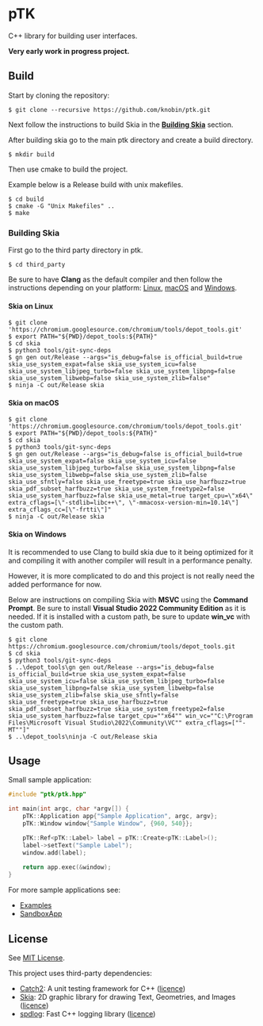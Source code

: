# pTK
C++ library for building user interfaces.

**Very early work in progress project.**

## Build
Start by cloning the repository:

```shell
$ git clone --recursive https://github.com/knobin/ptk.git
```

Next follow the instructions to build Skia in the **[Building Skia](#building-skia)** section.

After building skia go to the main ptk directory and create a build directory.

```shell
$ mkdir build
```

Then use cmake to build the project.

Example below is a Release build with unix makefiles.

```shell
$ cd build
$ cmake -G "Unix Makefiles" ..
$ make
```

### Building Skia

First go to the third party directory in ptk.

```shell
$ cd third_party
```

Be sure to have **Clang** as the default compiler and then follow the instructions depending on your platform: [Linux](#skia-on-linux), [macOS](#skia-on-macos) and [Windows](#skia-on-windows).

#### Skia on Linux

```shell
$ git clone 'https://chromium.googlesource.com/chromium/tools/depot_tools.git'
$ export PATH="${PWD}/depot_tools:${PATH}"
$ cd skia
$ python3 tools/git-sync-deps
$ gn gen out/Release --args="is_debug=false is_official_build=true skia_use_system_expat=false skia_use_system_icu=false skia_use_system_libjpeg_turbo=false skia_use_system_libpng=false skia_use_system_libwebp=false skia_use_system_zlib=false"
$ ninja -C out/Release skia
```

#### Skia on macOS

```shell
$ git clone 'https://chromium.googlesource.com/chromium/tools/depot_tools.git'
$ export PATH="${PWD}/depot_tools:${PATH}"
$ cd skia
$ python3 tools/git-sync-deps
$ gn gen out/Release --args="is_debug=false is_official_build=true skia_use_system_expat=false skia_use_system_icu=false skia_use_system_libjpeg_turbo=false skia_use_system_libpng=false skia_use_system_libwebp=false skia_use_system_zlib=false skia_use_sfntly=false skia_use_freetype=true skia_use_harfbuzz=true skia_pdf_subset_harfbuzz=true skia_use_system_freetype2=false skia_use_system_harfbuzz=false skia_use_metal=true target_cpu=\"x64\" extra_cflags=[\"-stdlib=libc++\", \"-mmacosx-version-min=10.14\"] extra_cflags_cc=[\"-frtti\"]"
$ ninja -C out/Release skia
```

#### Skia on Windows
It is recommended to use Clang to build skia due to it being optimized for it and compiling it with another compiler will result in a performance penalty.

However, it is more complicated to do and this project is not really need the added performance for now.

Below are instructions on compiling Skia with **MSVC** using the **Command Prompt**.
Be sure to install **Visual Studio 2022 Community Edition** as it is needed. If it is installed with a custom path, be sure to update **win_vc** with the custom path.

```shell
$ git clone https://chromium.googlesource.com/chromium/tools/depot_tools.git
$ cd skia
$ python3 tools/git-sync-deps
$ ..\depot_tools\gn gen out/Release --args="is_debug=false is_official_build=true skia_use_system_expat=false skia_use_system_icu=false skia_use_system_libjpeg_turbo=false skia_use_system_libpng=false skia_use_system_libwebp=false skia_use_system_zlib=false skia_use_sfntly=false skia_use_freetype=true skia_use_harfbuzz=true skia_pdf_subset_harfbuzz=true skia_use_system_freetype2=false skia_use_system_harfbuzz=false target_cpu=""x64"" win_vc=""C:\Program Files\Microsoft Visual Studio\2022\Community\VC"" extra_cflags=[""-MT""]"
$ ..\depot_tools\ninja -C out/Release skia
```

## Usage
Small sample application:

```cpp
#include "ptk/ptk.hpp"

int main(int argc, char *argv[]) {
    pTK::Application app{"Sample Application", argc, argv};
    pTK::Window window{"Sample Window", {960, 540}};

    pTK::Ref<pTK::Label> label = pTK::Create<pTK::Label>();
    label->setText("Sample Label");
    window.add(label);
    
    return app.exec(&window);
}
```

For more sample applications see:
* [Examples](example)
* [SandboxApp](sandbox)

## License
See [MIT License](LICENSE).

This project uses third-party dependencies:
* [Catch2](https://github.com/catchorg/Catch2): A unit testing framework for C++ ([licence](https://github.com/catchorg/Catch2/blob/devel/LICENSE.txt))
* [Skia](https://github.com/google/skia): 2D graphic library for drawing Text, Geometries, and Images ([licence](https://github.com/google/skia/blob/master/LICENSE))
* [spdlog](https://github.com/gabime/spdlog): Fast C++ logging library ([licence](https://github.com/gabime/spdlog/blob/master/LICENSE))
